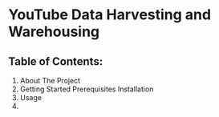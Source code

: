 **YouTube Data Harvesting and Warehousing**
==========================================================================

Table of Contents:
------------------
1. About The Project
2. Getting Started
         Prerequisites
         Installation
4. Usage
5. 

